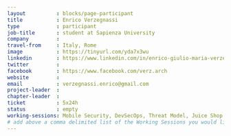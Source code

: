 ```yaml
---
layout          : blocks/page-participant
title           : Enrico Verzegnassi
type            : participant
job-title       : student at Sapienza University
company         :
travel-from     : Italy, Rome
image           : https://tinyurl.com/yda7x3wu
linkedin        : https://www.linkedin.com/in/enrico-giulio-maria-verzegnassi-8b59b8113/
twitter         :
facebook        : https://www.facebook.com/verz.arch
website         :
email           : verzegnassi.enrico@gmail.com
project-leader  :
chapter-leader  :
ticket          : 5x24h
status          : empty
working-sessions: Mobile Security, DevSecOps, Threat Model, Juice Shop
# add above a comma delimited list of the Working Sessions you would like to attend (use the session's title)
---
```


<!-- put more details about participant here -->
